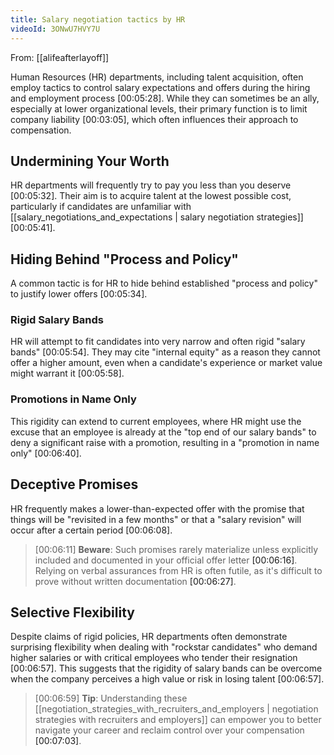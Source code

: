 ```yaml
---
title: Salary negotiation tactics by HR
videoId: 3ONwU7HVY7U
---
```


From: [[alifeafterlayoff]] <br/> 

Human Resources (HR) departments, including talent acquisition, often employ tactics to control salary expectations and offers during the hiring and employment process <a class="yt-timestamp" data-t="00:05:28">[00:05:28]</a>. While they can sometimes be an ally, especially at lower organizational levels, their primary function is to limit company liability <a class="yt-timestamp" data-t="00:03:05">[00:03:05]</a>, which often influences their approach to compensation.

## Undermining Your Worth

HR departments will frequently try to pay you less than you deserve <a class="yt-timestamp" data-t="00:05:32">[00:05:32]</a>. Their aim is to acquire talent at the lowest possible cost, particularly if candidates are unfamiliar with [[salary_negotiations_and_expectations | salary negotiation strategies]] <a class="yt-timestamp" data-t="00:05:41">[00:05:41]</a>.

## Hiding Behind "Process and Policy"

A common tactic is for HR to hide behind established "process and policy" to justify lower offers <a class="yt-timestamp" data-t="00:05:34">[00:05:34]</a>.

### Rigid Salary Bands

HR will attempt to fit candidates into very narrow and often rigid "salary bands" <a class="yt-timestamp" data-t="00:05:54">[00:05:54]</a>. They may cite "internal equity" as a reason they cannot offer a higher amount, even when a candidate's experience or market value might warrant it <a class="yt-timestamp" data-t="00:05:58">[00:05:58]</a>.

### Promotions in Name Only

This rigidity can extend to current employees, where HR might use the excuse that an employee is already at the "top end of our salary bands" to deny a significant raise with a promotion, resulting in a "promotion in name only" <a class="yt-timestamp" data-t="00:06:40">[00:06:40]</a>.

## Deceptive Promises

HR frequently makes a lower-than-expected offer with the promise that things will be "revisited in a few months" or that a "salary revision" will occur after a certain period <a class="yt-timestamp" data-t="00:06:08">[00:06:08]</a>.

> [00:06:11] **Beware**: Such promises rarely materialize unless explicitly included and documented in your official offer letter <a class="yt-timestamp" data-t="00:06:16">[00:06:16]</a>. Relying on verbal assurances from HR is often futile, as it's difficult to prove without written documentation <a class="yt-timestamp" data-t="00:06:27">[00:06:27]</a>.

## Selective Flexibility

Despite claims of rigid policies, HR departments often demonstrate surprising flexibility when dealing with "rockstar candidates" who demand higher salaries or with critical employees who tender their resignation <a class="yt-timestamp" data-t="00:06:57">[00:06:57]</a>. This suggests that the rigidity of salary bands can be overcome when the company perceives a high value or risk in losing talent <a class="yt-timestamp" data-t="00:06:57">[00:06:57]</a>.

> [00:06:59] **Tip**: Understanding these [[negotiation_strategies_with_recruiters_and_employers | negotiation strategies with recruiters and employers]] can empower you to better navigate your career and reclaim control over your compensation <a class="yt-timestamp" data-t="00:07:03">[00:07:03]</a>.
